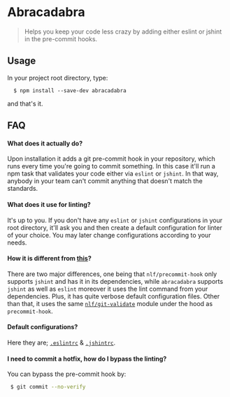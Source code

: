 # Abracadabra
> Helps you keep your code less crazy by adding either eslint or jshint in the pre-commit hooks.

## Usage

In your project root directory, type:
```
  $ npm install --save-dev abracadabra
```

and that's it. 

## FAQ

#### What does it actually do?

Upon installation it adds a git pre-commit hook in your repository, which runs every time you're going to commit something. In this case it'll run a npm task that validates your code either via `eslint` or `jshint`. In that way, anybody in your team can't commit anything that doesn't match the standards.

#### What does it use for linting?

It's up to you. If you don't have any `eslint` or `jshint` configurations in your root directory, it'll ask you and then create a default configuration for linter of your choice. You may later change configurations according to your needs.

#### How it is different from [this](https://github.com/nlf/precommit-hook)?

There are two major differences, one being that `nlf/precommit-hook` only supports `jshint` and has it in its dependencies, while `abracadabra` supports `jshint` as well as `eslint` moreover it uses the lint command from your dependencies. Plus, it has quite verbose default configuration files. Other than that, it uses the same [`nlf/git-validate`](https://github.com/nlf/git-validate/) module under the hood as `precommit-hook`.

#### Default configurations?

Here they are; [`.eslintrc`](https://github.com/umayr/abracadabra/blob/master/templates/.eslintrc) & [`.jshintrc`](https://github.com/umayr/abracadabra/blob/master/templates/.jshintignore).

#### I need to commit a hotfix, how do I bypass the linting?

You can bypass the pre-commit hook by:
```bash
 $ git commit --no-verify
```
